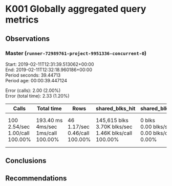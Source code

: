 # K001 Globally aggregated query metrics

## Observations ##

### Master (`runner-72989761-project-9951336-concurrent-0`) ###
Start: 2019-02-11T12:31:39.513062+00:00  
End: 2019-02-11T12:32:18.960186+00:00  
Period seconds: 39.44713  
Period age: 00:00:39.447124  

Error (calls): 2.00 (2.00%)  
Error (total time): 2.33 (1.20%)

Calls | Total&nbsp;time | Rows | shared_blks_hit | shared_blks_read | shared_blks_dirtied | shared_blks_written | blk_read_time | blk_write_time | kcache_reads | kcache_writes | kcache_user_time_ms | kcache_system_time 
-------|------------|------|-----------------|------------------|---------------------|---------------------|---------------|----------------|--------------|---------------|---------------------|--------------------
100<br/>2.54/sec<br/>1.00/call<br/>100.00% |193.40&nbsp;ms<br/>4ms/sec<br/>1ms/call<br/>100.00% |46<br/>1.17/sec<br/>0.46/call<br/>100.00% |145,615&nbsp;blks<br/>3.70K&nbsp;blks/sec<br/>1.46K&nbsp;blks/call<br/>100.00% |0&nbsp;blks<br/>0.00&nbsp;blks/sec<br/>0.00&nbsp;blks/call<br/>0.00% |0&nbsp;blks<br/>0.00&nbsp;blks/sec<br/>0.00&nbsp;blks/call<br/>0.00% |0&nbsp;blks<br/>0.00&nbsp;blks/sec<br/>0.00&nbsp;blks/call<br/>0.00% |0.00nbsp;ms<br/>0s/sec<br/>0s/call<br/>0.00% |0.00nbsp;ms<br/>0s/sec<br/>0s/call<br/>0s/call<br/>0.00% |0.00&nbsp;bytes<br/>0.00&nbsp;bytes/sec<br/>0.00&nbsp;bytes/call<br/>0.00% |0.00&nbsp;bytes<br/>0.00&nbsp;bytes/sec<br/>0.00&nbsp;bytes/call<br/>0.00% |0.00&nbsp;ms<br/>0s/sec<br/>0s/call<br/>0.00% |0.00&nbsp;ms<br/>0s/sec<br/>0s/call<br/>0.00%





## Conclusions ##


## Recommendations ##

